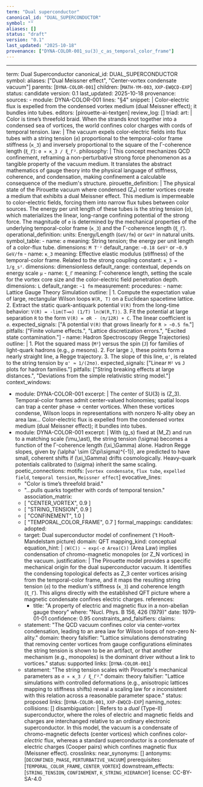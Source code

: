 ```yaml
---
term: "Dual superconductor"
canonical_id: "DUAL_SUPERCONDUCTOR"
symbol: ""
aliases: []
status: "draft"
version: "0.1"
last_updated: "2025-10-18"
provenance: ["DYNA-COLOR-001_su(3)_c_as_temporal_color_frame"]
---
```


---
term: Dual Superconductor
canonical_id: DUAL_SUPERCONDUCTOR
symbol: 
aliases: ["Dual Meissner effect", "Center-vortex condensate vacuum"]
parents: [`DYNA-COLOR-001`]
children: [`MATH-YM-003`, `XXP-EWQCD-EXP`]
status: candidate
version: 0.1
last_updated: 2025-10-18
provenance:
  sources:
    - module: DYNA-COLOR-001
      lines: "§4"
      snippet: |
        Color-electric flux is expelled from the condensed vortex medium (dual Meissner effect); it bundles into tubes.
  editors: [pirouette-ai-textgen]
  review_log: []
triad:
  art: |
    Color is time’s threefold braid. When the strands knot together into a condensed sea of vortices, the world confines color charges with cords of temporal tension.
  law: |
    The vacuum expels color-electric fields into flux tubes with a string tension (`σ`) proportional to the temporal-color frame stiffness (`κ_3`) and inversely proportional to the square of the Γ-coherence length (`ξ_Γ`): `σ ∝ κ_3 / ξ_Γ²`.
  philosophy: |
    This concept mechanizes QCD confinement, reframing a non-perturbative strong force phenomenon as a tangible property of the vacuum medium. It translates the abstract mathematics of gauge theory into the physical language of stiffness, coherence, and condensation, making confinement a calculable consequence of the medium's structure.
pirouette_definition: |
  The physical state of the Pirouette vacuum where condensed (Z₃) center vortices create a medium that exhibits a dual Meissner effect. This medium is impermeable to color-electric fields, forcing them into narrow flux tubes between color sources. The energy per unit length of these tubes is the string tension (`σ`), which materializes the linear, long-range confining potential of the strong force. The magnitude of `σ` is determined by the mechanical properties of the underlying temporal-color frame (`κ_3`) and the Γ-coherence length (`ξ_Γ`).
operational_definition:
  units: Energy/Length (`GeV/fm`) or `GeV²` in natural units.
  symbol_table:
    - name: `σ`
      meaning: String tension; the energy per unit length of a color-flux tube.
      dimensions: `M T⁻²`
      default_range: `~0.18 GeV²` or `~0.9 GeV/fm`
    - name: `κ_3`
      meaning: Effective elastic modulus (stiffness) of the temporal-color frame. Related to the strong coupling constant: `κ_3 = 1/g_s²`.
      dimensions: dimensionless
      default_range: contextual, depends on energy scale `μ`
    - name: `ξ_Γ`
      meaning: Γ-coherence length, setting the scale for the vortex core size and the color-electric field penetration depth.
      dimensions: `L`
      default_range: `~1 fm`
  measurement:
    procedures:
      - name: Lattice Gauge Theory Simulation
        outline: |
          1. Compute the expectation value of large, rectangular Wilson loops `W(R, T)` on a Euclidean spacetime lattice.
          2. Extract the static quark-antiquark potential `V(R)` from the long-time behavior: `V(R) = -lim(T→∞) (1/T) ln⟨W(R,T)⟩`.
          3. Fit the potential at large separation `R` to the form `V(R) = σR - (π/12R) + C`. The linear coefficient is `σ`.
        expected_signals: ["A potential `V(R)` that grows linearly for `R > ~0.5 fm`."]
        pitfalls: ["Finite volume effects.", "Lattice discretization errors.", "Excited state contamination."]
      - name: Hadron Spectroscopy (Regge Trajectories)
        outline: |
          1. Plot the squared mass (`M²`) versus the spin (`J`) for families of light-quark hadrons (e.g., ρ mesons).
          2. For large `J`, these points form a nearly straight line, a Regge trajectory.
          3. The slope of this line, `α'`, is related to the string tension by `α' ≈ 1/(2πσ)`.
        expected_signals: ["Linear `M²` vs `J` plots for hadron families."]
        pitfalls: ["String breaking effects at large distances.", "Deviations from the simple relativistic string model."]
context_windows:
  - module: DYNA-COLOR-001
    excerpt: |
      The center of SU(3) is (Z_3). Temporal-color frames admit center-valued holonomies; spatial loops can trap a center phase → center vortices. When these vortices condense, Wilson loops in representations with nonzero N-ality obey an area law... Color-electric flux is expelled from the condensed vortex medium (dual Meissner effect); it bundles into tubes.
  - module: DYNA-COLOR-001
    excerpt: |
      With (g_s) fixed at (M_Z) and run to a matching scale (\mu_\ast), the string tension (\sigma) becomes a function of the Γ-coherence length (\xi_\Gamma) alone. Hadron Regge slopes, given by (\alpha' \sim (2\pi\sigma)^{-1}), are predicted to have small, coherent shifts if (\xi_\Gamma) drifts cosmologically. Heavy-quark potentials calibrated to (\sigma) inherit the same scaling.
poetic_connections:
  motifs: [`vortex condensate`, `flux tube`, `expelled field`, `temporal tension`, `Meissner effect`]
  evocative_lines:
    - "Color is time’s threefold braid."
    - "...pulls quarks together with cords of temporal tension."
  association_matrix:
    - [ "CENTER_VORTEX", 0.9 ]
    - [ "STRING_TENSION", 0.9 ]
    - [ "CONFINEMENT", 1.0 ]
    - [ "TEMPORAL_COLOR_FRAME", 0.7 ]
formal_mappings:
  candidates:
  adopted:
    - target: Dual superconductor model of confinement ('t Hooft-Mandelstam picture)
      domain: QFT
      mapping_kind: conceptual
      equation_hint: |
        `⟨W(C)⟩ ~ exp(-σ Area(C))` (Area Law) implies condensation of chromo-magnetic monopoles (or Z_N vortices) in the vacuum.
      justification: |
        The Pirouette model provides a specific mechanical origin for the dual superconductor vacuum. It identifies the condensing topological defects as Z_3 center vortices arising from the temporal-color frame, and it maps the resulting string tension (`σ`) to the medium's stiffness (`κ_3`) and coherence length (`ξ_Γ`). This aligns directly with the established QFT picture where a magnetic condensate confines electric charges.
      references:
        - title: "A property of electric and magnetic flux in a non-abelian gauge theory"
          where: "Nucl. Phys. B 156, 426 (1979)"
          date: 1979-01-01
      confidence: 0.95
constraints_and_falsifiers:
  claims:
    - statement: "The QCD vacuum confines color via center-vortex condensation, leading to an area law for Wilson loops of non-zero N-ality."
      domain: theory
      falsifier: "Lattice simulations demonstrating that removing center vortices from gauge configurations eliminates the string tension is shown to be an artifact, or that another mechanism (e.g., monopoles) is the dominant driver without a link to vortices."
      status: supported
      links: [`DYNA-COLOR-001`]
    - statement: "The string tension scales with Pirouette's mechanical parameters as `σ ∝ κ_3 / ξ_Γ²`."
      domain: theory
      falsifier: "Lattice simulations with controlled deformations (e.g., anisotropic lattices mapping to stiffness shifts) reveal a scaling law for `σ` inconsistent with this relation across a reasonable parameter space."
      status: proposed
      links: [`DYNA-COLOR-001`, `XXP-EWQCD-EXP`]
naming_notes:
  collisions: []
  disambiguation: |
    Refers to a *dual* (Type-II) superconductor, where the roles of electric and magnetic fields and charges are interchanged relative to an ordinary electronic superconductor. In this model, the vacuum is a condensate of chromo-magnetic defects (center vortices) which confines color-*electric* flux, whereas a standard superconductor is a condensate of electric charges (Cooper pairs) which confines magnetic flux (Meissner effect).
crosslinks:
  near_synonyms: []
  antonyms: [`DECONFINED_PHASE`, `PERTURBATIVE_VACUUM`]
  prerequisites: [`TEMPORAL_COLOR_FRAME`, `CENTER_VORTEX`]
  downstream_effects: [`STRING_TENSION`, `CONFINEMENT`, `K_STRING_HIERARCHY`]
license: CC-BY-SA-4.0